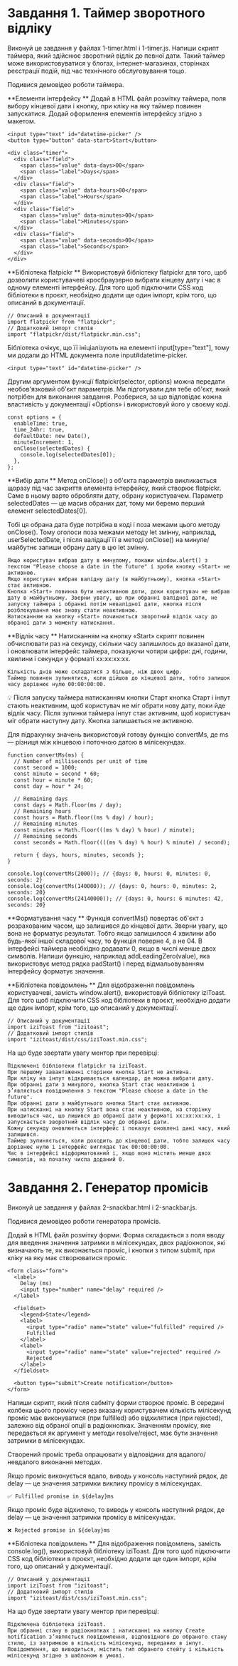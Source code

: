 # Завдання 1. Таймер зворотного відліку

Виконуй це завдання у файлах 1-timer.html і 1-timer.js. Напиши скрипт таймера, який здійснює зворотний відлік до певної дати. Такий таймер може використовуватися у блогах, інтернет-магазинах, сторінках реєстрації подій, під час технічного обслуговування тощо.

Подивися демовідео роботи таймера.


**Елементи інтерфейсу
**
Додай в HTML файл розмітку таймера, поля вибору кінцевої дати і кнопку, при кліку на яку таймер повинен запускатися. Додай оформлення елементів інтерфейсу згідно з макетом.

    <input type="text" id="datetime-picker" />
    <button type="button" data-start>Start</button>
    
    <div class="timer">
      <div class="field">
        <span class="value" data-days>00</span>
        <span class="label">Days</span>
      </div>
      <div class="field">
        <span class="value" data-hours>00</span>
        <span class="label">Hours</span>
      </div>
      <div class="field">
        <span class="value" data-minutes>00</span>
        <span class="label">Minutes</span>
      </div>
      <div class="field">
        <span class="value" data-seconds>00</span>
        <span class="label">Seconds</span>
      </div>
    </div>


**Бібліотека flatpickr
**
Використовуй бібліотеку flatpickr для того, щоб дозволити користувачеві кросбраузерно вибрати кінцеву дату і час в одному елементі інтерфейсу. Для того щоб підключити CSS код бібліотеки в проєкт, необхідно додати ще один імпорт, крім того, що описаний в документації.

    // Описаний в документації
    import flatpickr from "flatpickr";
    // Додатковий імпорт стилів
    import "flatpickr/dist/flatpickr.min.css";


Бібліотека очікує, що її ініціалізують на елементі input[type="text"], тому ми додали до HTML документа поле input#datetime-picker.

    <input type="text" id="datetime-picker" />


Другим аргументом функції flatpickr(selector, options) можна передати необов'язковий об'єкт параметрів. Ми підготували для тебе об'єкт, який потрібен для виконання завдання. Розберися, за що відповідає кожна властивість у документації «Options» і використовуй його у своєму коді.

    const options = {
      enableTime: true,
      time_24hr: true,
      defaultDate: new Date(),
      minuteIncrement: 1,
      onClose(selectedDates) {
        console.log(selectedDates[0]);
      },
    };


**Вибір дати
**
Метод onClose() з об'єкта параметрів викликається щоразу під час закриття елемента інтерфейсу, який створює flatpickr. Саме в ньому варто обробляти дату, обрану користувачем. Параметр selectedDates — це масив обраних дат, тому ми беремо перший елемент selectedDates[0].

Тобі ця обрана дата буде потрібна в коді і поза межами цього методу onClose(). Тому оголоси поза межами методу let змінну, наприклад, userSelectedDate, і після валідації її в методі onClose() на минуле/майбутнє запиши обрану дату в цю let змінну.

    Якщо користувач вибрав дату в минулому, покажи window.alert() з текстом "Please choose a date in the future" і зроби кнопку «Start» не активною.
    Якщо користувач вибрав валідну дату (в майбутньому), кнопка «Start» стає активною.
    Кнопка «Start» повинна бути неактивною доти, доки користувач не вибрав дату в майбутньому. Зверни увагу, що при обранні валідної дати, не запуску таймера і обранні потім невалідної дати, кнопка після розблокування має знову стати неактивною.
    Натисканням на кнопку «Start» починається зворотний відлік часу до обраної дати з моменту натискання.


**Відлік часу
**
Натисканням на кнопку «Start» скрипт повинен обчислювати раз на секунду, скільки часу залишилось до вказаної дати, і оновлювати інтерфейс таймера, показуючи чотири цифри: дні, години, хвилини і секунди у форматі xx:xx:xx:xx.

    Кількість днів може складатися з більше, ніж двох цифр.
    Таймер повинен зупинятися, коли дійшов до кінцевої дати, тобто залишок часу дорівнює нулю 00:00:00:00.

💡 Після запуску таймера натисканням кнопки Старт кнопка Старт і інпут стають неактивним, щоб користувач не міг обрати нову дату, поки йде відлік часу. Після зупинки таймера інпут стає активним, щоб користувач міг обрати наступну дату. Кнопка залишається не активною.


Для підрахунку значень використовуй готову функцію convertMs, де ms — різниця між кінцевою і поточною датою в мілісекундах.

    function convertMs(ms) {
      // Number of milliseconds per unit of time
      const second = 1000;
      const minute = second * 60;
      const hour = minute * 60;
      const day = hour * 24;
    
      // Remaining days
      const days = Math.floor(ms / day);
      // Remaining hours
      const hours = Math.floor((ms % day) / hour);
      // Remaining minutes
      const minutes = Math.floor(((ms % day) % hour) / minute);
      // Remaining seconds
      const seconds = Math.floor((((ms % day) % hour) % minute) / second);
    
      return { days, hours, minutes, seconds };
    }
    
    console.log(convertMs(2000)); // {days: 0, hours: 0, minutes: 0, seconds: 2}
    console.log(convertMs(140000)); // {days: 0, hours: 0, minutes: 2, seconds: 20}
    console.log(convertMs(24140000)); // {days: 0, hours: 6 minutes: 42, seconds: 20}


**Форматування часу
**
Функція convertMs() повертає об'єкт з розрахованим часом, що залишився до кінцевої дати. Зверни увагу, що вона не форматує результат. Тобто якщо залишилося 4 хвилини або будь-якої іншої складової часу, то функція поверне 4, а не 04. В інтерфейсі таймера необхідно додавати 0, якщо в числі менше двох символів. Напиши функцію, наприклад addLeadingZero(value), яка використовує метод рядка padStart() і перед відмальовуванням інтерфейсу форматує значення.


**Бібліотека повідомлень
**
Для відображення повідомлень користувачеві, замість window.alert(), використовуй бібліотеку iziToast. Для того щоб підключити CSS код бібліотеки в проєкт, необхідно додати ще один імпорт, крім того, що описаний у документації.

    // Описаний у документації
    import iziToast from "izitoast";
    // Додатковий імпорт стилів
    import "izitoast/dist/css/iziToast.min.css";


На що буде звертати увагу ментор при перевірці:

    Підключені бібліотеки flatpickr та iziToast.
    При першому завантаженні сторінки кнопка Start не активна.
    При кліку на інпут відкривається календар, де можна вибрати дату.
    При обранні дати з минулого, кнопка Start стає неактивною і з’являється повідомлення з текстом "Please choose a date in the future".
    При обранні дати з майбутнього кнопка Start стає активною.
    При натисканні на кнопку Start вона стає неактивною, на сторінку виводиться час, що лишився до обраної дати у форматі xx:xx:xx:xx, і запускається зворотний відлік часу до обраної дати.
    Кожну секунду оновлюється інтерфейс і показує оновлені дані часу, який залишився.
    Таймер зупиняється, коли доходить до кінцевої дати, тобто залишок часу дорівнює нулю і інтерфейс виглядає так 00:00:00:00.
    Час в інтерфейсі відформатований і, якщо воно містить менше двох символів, на початку числа доданий 0.


# Завдання 2. Генератор промісів

Виконуй це завдання у файлах 2-snackbar.html і 2-snackbar.js.

Подивися демовідео роботи генератора промісів.


Додай в HTML файл розмітку форми. Форма складається з поля вводу для введення значення затримки в мілісекундах, двох радіокнопок, які визначають те, як виконається проміс, і кнопки з типом submit, при кліку на яку має створюватися проміс.

    <form class="form">
      <label>
        Delay (ms)
        <input type="number" name="delay" required />
      </label>
    
      <fieldset>
        <legend>State</legend>
        <label>
          <input type="radio" name="state" value="fulfilled" required />
          Fulfilled
        </label>
        <label>
          <input type="radio" name="state" value="rejected" required />
          Rejected
        </label>
      </fieldset>
    
      <button type="submit">Create notification</button>
    </form>


Напиши скрипт, який після сабміту форми створює проміс. В середині колбека цього промісу через вказану користувачем кількість мілісекунд проміс має виконуватися (при fulfilled) або відхилятися (при rejected), залежно від обраної опції в радіокнопках. Значенням промісу, яке передається як аргумент у методи resolve/reject, має бути значення затримки в мілісекундах.

Створений проміс треба опрацювати у відповідних для вдалого/невдалого виконання методах.

Якщо проміс виконується вдало, виводь у консоль наступний рядок, де delay — це значення затримки виклику промісу в мілісекундах.

`✅ Fulfilled promise in ${delay}ms`


Якщо проміс буде відхилено, то виводь у консоль наступний рядок, де delay — це значення затримки промісу в мілісекундах.

`❌ Rejected promise in ${delay}ms`


**Бібліотека повідомлень
**
Для відображення повідомлень, замість console.log(), використовуй бібліотеку iziToast. Для того щоб підключити CSS код бібліотеки в проєкт, необхідно додати ще один імпорт, крім того, що описаний у документації.

    // Описаний у документації
    import iziToast from "izitoast";
    // Додатковий імпорт стилів
    import "izitoast/dist/css/iziToast.min.css";


На що буде звертати увагу ментор при перевірці:

    Підключена бібліотека iziToast.
    При обранні стану в радіокнопках і натисканні на кнопку Create notification з’являється повідомлення, відповідного до обраного стану стилю, із затримкою в кількість мілісекунд, переданих в інпут.
    Повідомлення, що виводиться, містить тип обраного стейту і кількість мілісекунд згідно з шаблоном в умові.
